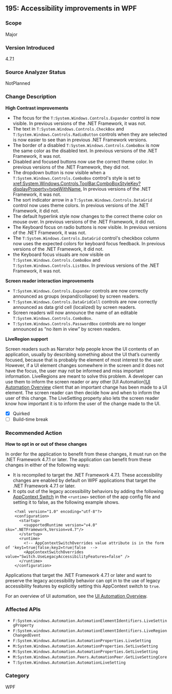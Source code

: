 ## 195: Accessibility improvements in WPF

### Scope
Major

### Version Introduced
4.7.1

### Source Analyzer Status
NotPlanned

### Change Description
__High Contrast improvements__

- The focus for the `T:System.Windows.Controls.Expander` control is now visible. In previous versions of the .NET Framework, it was not.
- The text in `T:System.Windows.Controls.CheckBox` and `T:System.Windows.Controls.RadioButton` controls when they are selected is now easier to see than in previous .NET Framework versions.
- The border of a disabled `T:System.Windows.Controls.ComboBox` is now the same color as the disabled text. In previous versions of the .NET Framework, it was not.
- Disabled and focused buttons now use the correct theme color. In previous versions of the .NET Framework, they did not.
- The dropdown button is now visible when a `T:System.Windows.Controls.ComboBox` control's style is set to <xref:System.Windows.Controls.ToolBar.ComboBoxStyleKey?displayProperty=typeWithName>, In previous versions of the .NET Framework, it was not.
- The sort indicator arrow in a `T:System.Windows.Controls.DataGrid` control now uses theme colors. In previous versions of the .NET Framework, it did not.
- The default hyperlink style now changes to the correct theme color on mouse over. In previous versions of the .NET Framework, it did not.
- The Keyboard focus on radio buttons is now visible. In previous versions of the .NET Framework, it was not.
- The `T:System.Windows.Controls.DataGrid` control's checkbox column now uses the expected colors for keyboard focus feedback. In previous versions of the .NET Framework, it did not.
- the Keyboard focus visuals are now visible on `T:System.Windows.Controls.ComboBox` and `T:System.Windows.Controls.ListBox`. In previous versions of the .NET Framework, it was not.


__Screen reader interaction improvements__

- `T:System.Windows.Controls.Expander` controls are now correctly announced as groups (expand/collapse) by screen readers.
- `T:System.Windows.Controls.DataGridCell` controls are now correctly announced as data grid cell (localized) by screen readers.
- Screen readers will now announce the name of an editable `T:System.Windows.Controls.ComboBox`.
- `T:System.Windows.Controls.PasswordBox` controls are no longer announced as “no item in view” by screen readers.


__LiveRegion support__

Screen readers such as Narrator help people know the UI contents of an application, usually by describing something about the UI that’s currently focused, because that is probably the element of most interest to the user. However, if a UI element changes somewhere in the screen and it does not have the focus, the user may not be informed and miss important information.
LiveRegions are meant to solve this problem. A developer can use them to inform the screen reader or any other [UI Automation][UI Automation Overview](https://docs.microsoft.com/dotnet/framework/ui-automation/ui-automation-overview) client that an important change has been made to a UI element. The screen reader can then decide how and when to inform the user of this change.
The LiveSetting property also lets the screen reader know how important it is to inform the user of the change made to the UI.


- [x] Quirked
- [ ] Build-time break

### Recommended Action
__How to opt in or out of these changes__
  
In order for the application to benefit from these changes, it must run on the .NET Framework 4.7.1 or later. The application can benefit from these changes in either of the following ways:
- It is recompiled to target the .NET Framework 4.7.1. These accessibility changes are enabled by default on WPF applications that target the .NET Framework 4.7.1 or later.
- It opts out of the legacy accessibility behaviors by adding the following [AppContext Switch](https://docs.microsoft.com/dotnet/framework/configure-apps/file-schema/runtime/appcontextswitchoverrides-element) in the ```<runtime>``` section of the app config file and setting it to false, as the following example shows.
```
    <?xml version="1.0" encoding="utf-8"?>
    <configuration>
      <startup>
        <supportedRuntime version="v4.0" sku=".NETFramework,Version=v4.7"/>
      </startup>
      <runtime>
        <!-- AppContextSwitchOverrides value attribute is in the form of 'key1=true|false;key2=true|false  -->
        <AppContextSwitchOverrides value="Switch.UseLegacyAccessibilityFeatures=false" />
      </runtime>
    </configuration>
```
Applications that target the .NET Framework 4.7.1 or later and want to preserve the legacy accessibility behavior can opt in to the use of legacy accessibility features by explicitly setting this AppContext switch to ```true```.

For an overview of UI automation, see the [UI Automation Overview](https://docs.microsoft.com/dotnet/framework/ui-automation/ui-automation-overview).

### Affected APIs 
* `F:System.windows.Automation.AutomationElementIdentifiers.LiveSettingProperty`
* `F:System.windows.Automation.AutomationElementIdentifiers.LiveRegionChangedEvent` 
* `F:System.Windows.Automation.AutomationProperties.LiveSetting`
* `M:System.Windows.Automation.AutomationProperties.SetLiveSetting` 
* `M:System.Windows.Automation.AutomationProperties.GetLiveSetting`  
* `M:System.Windows.Automation.Peers.AutomationPeer.GetLiveSettingCore` 
* `T:System.Windows.Automation.AutomationLiveSetting` 


### Category
WPF

<!--
    ### Original Bug
401856
431603
447592
437426
437425
437424
447486
443935
437421
436104
430176
	
429415
453792
404634
446435
386494
-->

<!-- breaking change id: 195 -->
